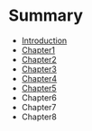 # Summary

* [Introduction](README.md)
* [Chapter1](chapter1.md)
* [Chapter2](chapter2.md)
* [Chapter3](Chapter3.md)
* [Chapter4](chapter4.md)
* [Chapter5](chapter5.md)
* Chapter6
* Chapter7
* Chapter8

